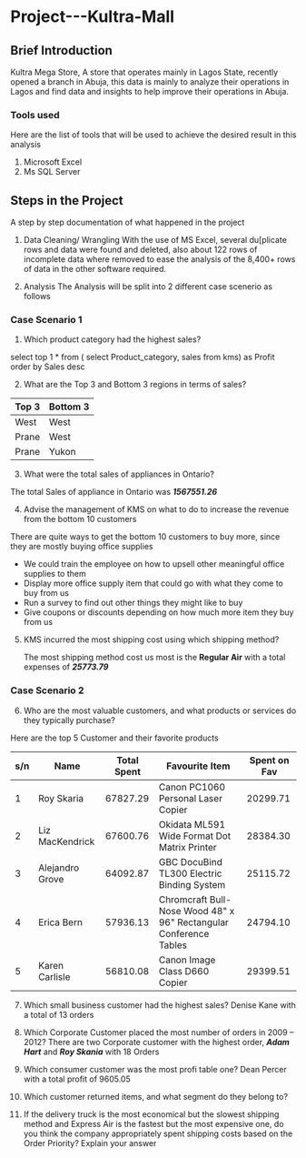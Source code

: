 # Project---Kultra-Mall

## Brief Introduction
Kultra Mega Store, A store that operates mainly in Lagos State, recently opened a branch in Abuja, this data is mainly to analyze their operations in Lagos and find data and insights to help improve their operations in Abuja.

### Tools used
Here are the list of tools that will be used to achieve the desired result in this analysis
1. Microsoft Excel
2. Ms SQL Server

## Steps in the Project
A step by step documentation of what happened in the project

1. Data Cleaning/ Wrangling
With the use of MS Excel, several du[plicate rows and data were found and deleted, also about 122 rows of incomplete data where removed to ease the analysis of the 8,400+ rows of data in the other software required.

3. Analysis
The Analysis will be split into 2 different case scenerio as follows

### **Case Scenario 1**

1. Which product category had the highest sales?

select top 1 * from (
		select Product_category, sales
		from kms) as Profit
  order by Sales desc

2. What are the Top 3 and Bottom 3 regions in terms of sales?

  | Top 3       |    Bottom 3  |
  | ----------- | ------------ |
  | West        |    West      |
  | Prane       |    West      |
  | Prane       |    Yukon     |

3. What were the total sales of appliances in Ontario?

  The total Sales of appliance in Ontario was **_1567551.26_**
  
4. Advise the management of KMS on what to do to increase the revenue from the bottom 10 customers

  There are quite ways to get the bottom 10 customers to buy more, since they are mostly buying office supplies
  - We could train the employee on how to upsell other meaningful office supplies to them
  - Display more office supply item that could go with what they come to buy from us
  - Run a survey to find out other things they might like to buy
  - Give coupons or discounts depending on how much more item they buy from us
  
5. KMS incurred the most shipping cost using which shipping method?

   The most shipping method cost us most is the **Regular Air** with a total expenses of **_25773.79_**

### **Case Scenario 2**

6. Who are the most valuable customers, and what products or services do they typically purchase?

Here are the top 5 Customer and their favorite products

| s/n | Name              |  Total Spent    |   Favourite Item                                                    |  Spent on Fav |
| --- | ----------------- | --------------- | ------------------------------------------------------------------  | ------------- |
|  1  | Roy Skaria	      |  67827.29	      |  Canon PC1060 Personal Laser Copier	                                |  20299.71     |
|  2  | Liz MacKendrick   |	 67600.76	      |  Okidata ML591 Wide Format Dot Matrix Printer	                      |  28384.30     |
|  3  | Alejandro Grove	  |  64092.87	      |  GBC DocuBind TL300 Electric Binding System	                        |  25115.72     |
|  4  | Erica Bern	      |  57936.13	      |  Chromcraft Bull-Nose Wood 48" x 96" Rectangular Conference Tables	|  24794.10     |
|  5  | Karen Carlisle	  |  56810.08	      |  Canon Image Class D660 Copier	                                    |  29399.51     | 

7. Which small business customer had the highest sales?
    Denise Kane with a total of 13 orders
   
8. Which Corporate Customer placed the most number of orders in 2009 – 2012?
   There are two Corporate customer with the highest order, **_Adam Hart_** and **_Roy Skania_** with 18 Orders
   
9. Which consumer customer was the most profi table one?
    Dean Percer with a total profit of 9605.05
    
10. Which customer returned items, and what segment do they belong to?
  
11. If the delivery truck is the most economical but the slowest shipping method and Express Air is the fastest but the most expensive one, do you think the company appropriately spent shipping costs based on the Order Priority? Explain your answer

